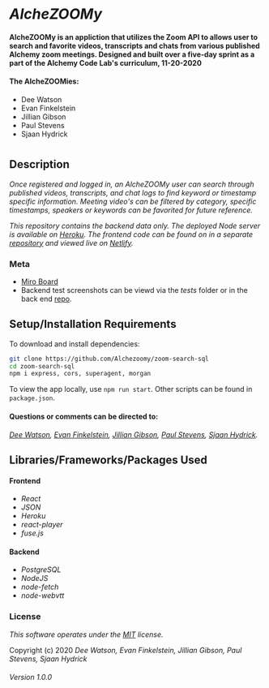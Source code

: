 # _AlcheZOOMy_

#### **AlcheZOOMy** is an appliction that utilizes the Zoom API to allows user to search and favorite videos, transcripts and chats from various published Alchemy zoom meetings. Designed and built over a five-day sprint as a part of the Alchemy Code Lab's curriculum, 11-20-2020

#### **The AlcheZOOMies**:
- Dee Watson
- Evan Finkelstein
- Jillian Gibson
- Paul Stevens
- Sjaan Hydrick

#
## Description

_Once registered and logged in, an AlcheZOOMy user can search through published videos, transcripts, and chat logs to find keyword or timestamp specific information. Meeting video's can be filtered by category, specific timestamps, speakers or keywords can be favorited for future reference._

_This repository contains the backend data only. The deployed Node server is available on [Heroku](https://alchezoomy.herokuapp.com/). The frontend code can be found on in a separate [repository](https://github.com/Alchezoomy/zoom-search-app) and viewed live on [Netlify](https://alchezoomy.netlify.app/)._

### Meta

- [Miro Board](https://miro.com/app/board/o9J_kgdqUNg=/)
- Backend test screenshots can be viewd via the _tests_ folder or in the back end [repo](https://github.com/Alchezoomy/zoom-search-sql/blob/main/__tests__/8%20passing%20jest%20tests.png).

## Setup/Installation Requirements

To download and install dependencies:

```bash
git clone https://github.com/Alchezoomy/zoom-search-sql
cd zoom-search-sql
npm i express, cors, superagent, morgan
```

To view the app locally, use `npm run start`. Other scripts can be found in `package.json`.


#### Questions or comments can be directed to:
_[Dee Watson](dlarkinwatson@gmail.com), [Evan Finkelstein](evanfinkelstein91@gmail.com), [Jillian Gibson](jillian.l.gibson@gmail.com), [Paul Stevens](paul.stevens.developer@gmail.com), [Sjaan Hydrick](sjaanahydrick@gmail.com)._

## Libraries/Frameworks/Packages Used

#### Frontend
* _React_
* _JSON_
* _Heroku_
* _react-player_
* _fuse.js_
#### Backend
* _PostgreSQL_
* _NodeJS_
* _node-fetch_
* _node-webvtt_


### License

*_This software operates under the [MIT](https://en.wikipedia.org/wiki/MIT_License) license._*

Copyright (c) 2020 _Dee Watson, Evan Finkelstein, Jillian Gibson, Paul Stevens, Sjaan Hydrick_

###### Version 1.0.0